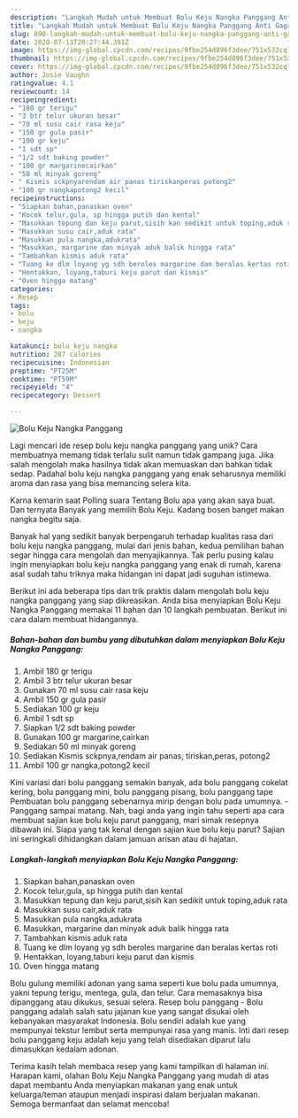 ```yaml
---
description: "Langkah Mudah untuk Membuat Bolu Keju Nangka Panggang Anti Gagal"
title: "Langkah Mudah untuk Membuat Bolu Keju Nangka Panggang Anti Gagal"
slug: 890-langkah-mudah-untuk-membuat-bolu-keju-nangka-panggang-anti-gagal
date: 2020-07-13T20:27:44.391Z
image: https://img-global.cpcdn.com/recipes/9fbe254d896f3dee/751x532cq70/bolu-keju-nangka-panggang-foto-resep-utama.jpg
thumbnail: https://img-global.cpcdn.com/recipes/9fbe254d896f3dee/751x532cq70/bolu-keju-nangka-panggang-foto-resep-utama.jpg
cover: https://img-global.cpcdn.com/recipes/9fbe254d896f3dee/751x532cq70/bolu-keju-nangka-panggang-foto-resep-utama.jpg
author: Josie Vaughn
ratingvalue: 4.1
reviewcount: 14
recipeingredient:
- "180 gr terigu"
- "3 btr telur ukuran besar"
- "70 ml susu cair rasa keju"
- "150 gr gula pasir"
- "100 gr keju"
- "1 sdt sp"
- "1/2 sdt baking powder"
- "100 gr margarinecairkan"
- "50 ml minyak goreng"
- " Kismis sckpnyarendam air panas tiriskanperas potong2"
- "100 gr nangkapotong2 kecil"
recipeinstructions:
- "Siapkan bahan,panaskan oven"
- "Kocok telur,gula, sp hingga putih dan kental"
- "Masukkan tepung dan keju parut,sisih kan sedikit untuk toping,aduk rata"
- "Masukkan susu cair,aduk rata"
- "Masukkan pula nangka,adukrata"
- "Masukkan, margarine dan minyak aduk balik hingga rata"
- "Tambahkan kismis aduk rata"
- "Tuang ke dlm loyang yg sdh beroles margarine dan beralas kertas roti"
- "Hentakkan, loyang,taburi keju parut dan kismis"
- "Oven hingga matang"
categories:
- Resep
tags:
- bolu
- keju
- nangka

katakunci: bolu keju nangka 
nutrition: 287 calories
recipecuisine: Indonesian
preptime: "PT25M"
cooktime: "PT59M"
recipeyield: "4"
recipecategory: Dessert

---
```



![Bolu Keju Nangka Panggang](https://img-global.cpcdn.com/recipes/9fbe254d896f3dee/751x532cq70/bolu-keju-nangka-panggang-foto-resep-utama.jpg)

Lagi mencari ide resep bolu keju nangka panggang yang unik? Cara membuatnya memang tidak terlalu sulit namun tidak gampang juga. Jika salah mengolah maka hasilnya tidak akan memuaskan dan bahkan tidak sedap. Padahal bolu keju nangka panggang yang enak seharusnya memiliki aroma dan rasa yang bisa memancing selera kita.

Karna kemarin saat Polling suara Tentang Bolu apa yang akan saya buat. Dan ternyata Banyak yang memilih Bolu Keju. Kadang bosen banget makan nangka begitu saja.

Banyak hal yang sedikit banyak berpengaruh terhadap kualitas rasa dari bolu keju nangka panggang, mulai dari jenis bahan, kedua pemilihan bahan segar hingga cara mengolah dan menyajikannya. Tak perlu pusing kalau ingin menyiapkan bolu keju nangka panggang yang enak di rumah, karena asal sudah tahu triknya maka hidangan ini dapat jadi suguhan istimewa.


Berikut ini ada beberapa tips dan trik praktis dalam mengolah bolu keju nangka panggang yang siap dikreasikan. Anda bisa menyiapkan Bolu Keju Nangka Panggang memakai 11 bahan dan 10 langkah pembuatan. Berikut ini cara dalam membuat hidangannya.

<!--inarticleads1-->

##### Bahan-bahan dan bumbu yang dibutuhkan dalam menyiapkan Bolu Keju Nangka Panggang:

1. Ambil 180 gr terigu
1. Ambil 3 btr telur ukuran besar
1. Gunakan 70 ml susu cair rasa keju
1. Ambil 150 gr gula pasir
1. Sediakan 100 gr keju
1. Ambil 1 sdt sp
1. Siapkan 1/2 sdt baking powder
1. Gunakan 100 gr margarine,cairkan
1. Sediakan 50 ml minyak goreng
1. Sediakan  Kismis sckpnya,rendam air panas, tiriskan,peras, potong2
1. Ambil 100 gr nangka,potong2 kecil


Kini variasi dari bolu panggang semakin banyak, ada bolu panggang cokelat kering, bolu panggang mini, bolu panggang pisang, bolu panggang tape Pembuatan bolu panggang sebenarnya mirip dengan bolu pada umumnya. - Panggang sampai matang. Nah, bagi anda yang ingin tahu seperti apa cara membuat sajian kue bolu keju parut panggang, mari simak resepnya dibawah ini. Siapa yang tak kenal dengan sajian kue bolu keju parut? Sajian ini seringkali dihidangkan dalam jamuan arisan atau di hajatan. 

<!--inarticleads2-->

##### Langkah-langkah menyiapkan Bolu Keju Nangka Panggang:

1. Siapkan bahan,panaskan oven
1. Kocok telur,gula, sp hingga putih dan kental
1. Masukkan tepung dan keju parut,sisih kan sedikit untuk toping,aduk rata
1. Masukkan susu cair,aduk rata
1. Masukkan pula nangka,adukrata
1. Masukkan, margarine dan minyak aduk balik hingga rata
1. Tambahkan kismis aduk rata
1. Tuang ke dlm loyang yg sdh beroles margarine dan beralas kertas roti
1. Hentakkan, loyang,taburi keju parut dan kismis
1. Oven hingga matang


Bolu gulung memiliki adonan yang sama seperti kue bolu pada umumnya, yakni tepung terigu, mentega, gula, dan telur. Cara memasaknya bisa dipanggang atau dikukus, sesuai selera. Resep bolu panggang - Bolu panggang adalah salah satu jajanan kue yang sangat disukai oleh kebanyakan masyarakat Indonesia. Bolu sendiri adalah kue yang mempunyai tekstur lembut serta mempunyai rasa yang manis. Inti dari resep bolu panggang keju adalah keju yang telah disediakan diparut lalu dimasukkan kedalam adonan. 

Terima kasih telah membaca resep yang kami tampilkan di halaman ini. Harapan kami, olahan Bolu Keju Nangka Panggang yang mudah di atas dapat membantu Anda menyiapkan makanan yang enak untuk keluarga/teman ataupun menjadi inspirasi dalam berjualan makanan. Semoga bermanfaat dan selamat mencoba!
